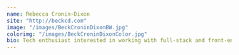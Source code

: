```yaml
---
name: Rebecca Cronin-Dixon
site: "http://beckcd.com"
image: "/images/BeckCroninDixonBW.jpg"
colorimg: "/images/BeckCroninDixonColor.jpg"
bio: Tech enthusiast interested in working with full-stack and front-end technologies.You'll find me with either a computer,book or spatula in my hand. 
---
```

